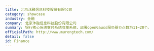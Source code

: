 ```yaml
---
title: 北京沐融信息科技股份有限公司
category: showcase
industry: 金融
company: 北京沐融信息科技股份有限公司
summary: 银行核心系统支付系统收单系统，部署openGauss服务器节点数为11~20个。
officialPath: http://www.murongtech.com/
detail: false
id: Finance
---
```

